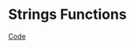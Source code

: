 # Strings Functions

[Code](Strings%20Functions%20fea9d484992d40dfbfa3ec4b8508debc/Code%2044c7dc0d1db64924ba9a75766df41041.md)